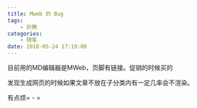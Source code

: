 ```yaml
---
title: Mweb 的 Bug
tags: 
    - 折腾
categories:
    - 随笔
date: 2018-05-24 17:19:00
---
```


目前用的MD编辑器是MWeb，页脚有链接。促销的时候买的

发现生成网页的时候如果文章不放在子分类内有一定几率会不渲染。

有点烦= - =



